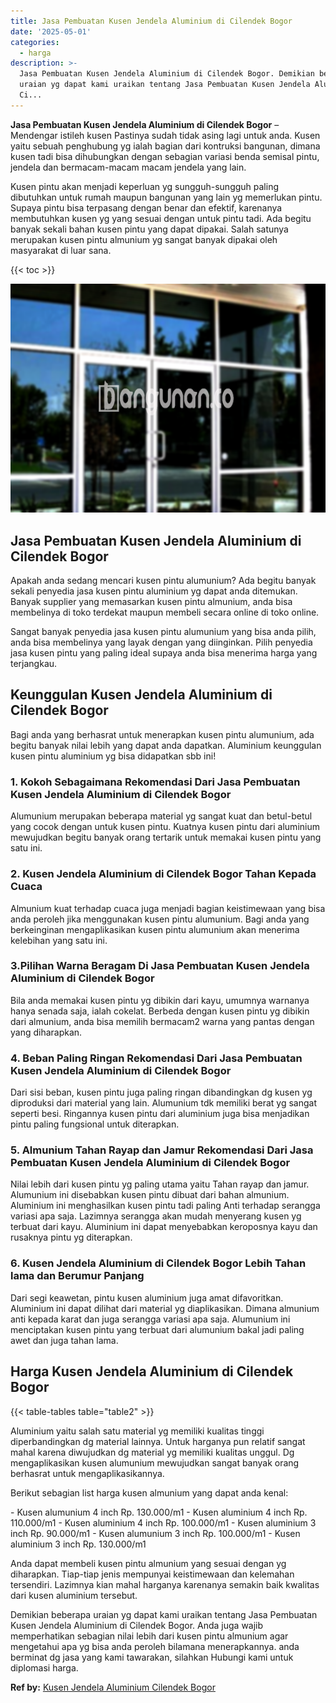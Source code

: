 ```yaml
---
title: Jasa Pembuatan Kusen Jendela Aluminium di Cilendek Bogor
date: '2025-05-01'
categories:
  - harga
description: >-
  Jasa Pembuatan Kusen Jendela Aluminium di Cilendek Bogor. Demikian beberapa
  uraian yg dapat kami uraikan tentang Jasa Pembuatan Kusen Jendela Aluminium di
  Ci...
---
```


**Jasa Pembuatan Kusen Jendela Aluminium di Cilendek Bogor** – Mendengar istileh kusen Pastinya sudah tidak asing lagi untuk anda. Kusen yaitu sebuah penghubung yg ialah bagian dari kontruksi bangunan, dimana kusen tadi bisa dihubungkan dengan sebagian variasi benda semisal pintu, jendela dan bermacam-macam macam jendela yang lain.

Kusen pintu akan menjadi keperluan yg sungguh-sungguh paling dibutuhkan untuk rumah maupun bangunan yang lain yg memerlukan pintu. Supaya pintu bisa terpasang dengan benar dan efektif, karenanya membutuhkan kusen yg yang sesuai dengan untuk pintu tadi. Ada begitu banyak sekali bahan kusen pintu yang dapat dipakai. Salah satunya merupakan kusen pintu almunium yg sangat banyak dipakai oleh masyarakat di luar sana.

{{< toc >}}

![Jasa Pembuatan Kusen Jendela Aluminium di Cilendek Bogor](/images/harga-kusen-jendela-alumunium-15.png)

## Jasa Pembuatan Kusen Jendela Aluminium di Cilendek Bogor

Apakah anda sedang mencari kusen pintu alumunium? Ada begitu banyak sekali penyedia jasa kusen pintu aluminium yg dapat anda ditemukan. Banyak supplier yang memasarkan kusen pintu almunium, anda bisa membelinya di toko terdekat maupun membeli secara online di toko online.

Sangat banyak penyedia jasa kusen pintu alumunium yang bisa anda pilih, anda bisa membelinya yang layak dengan yang diinginkan. Pilih penyedia jasa kusen pintu yang paling ideal supaya anda bisa menerima harga yang terjangkau.

## Keunggulan Kusen Jendela Aluminium di Cilendek Bogor

Bagi anda yang berhasrat untuk menerapkan kusen pintu alumunium, ada begitu banyak nilai lebih yang dapat anda dapatkan. Aluminium keunggulan kusen pintu aluminium yg bisa didapatkan sbb ini!

### 1\. Kokoh Sebagaimana Rekomendasi Dari Jasa Pembuatan Kusen Jendela Aluminium di Cilendek Bogor

Alumunium merupakan beberapa material yg sangat kuat dan betul-betul yang cocok dengan untuk kusen pintu. Kuatnya kusen pintu dari aluminium mewujudkan begitu banyak orang tertarik untuk memakai kusen pintu yang satu ini.

### 2\. Kusen Jendela Aluminium di Cilendek Bogor Tahan Kepada Cuaca

Almunium kuat terhadap cuaca juga menjadi bagian keistimewaan yang bisa anda peroleh jika menggunakan kusen pintu alumunium. Bagi anda yang berkeinginan mengaplikasikan kusen pintu alumunium akan menerima kelebihan yang satu ini.

### 3.Pilihan Warna Beragam Di Jasa Pembuatan Kusen Jendela Aluminium di Cilendek Bogor

Bila anda memakai kusen pintu yg dibikin dari kayu, umumnya warnanya hanya senada saja, ialah cokelat. Berbeda dengan kusen pintu yg dibikin dari almunium, anda bisa memilih bermacam2 warna yang pantas dengan yang diharapkan.

### 4\. Beban Paling Ringan Rekomendasi Dari Jasa Pembuatan Kusen Jendela Aluminium di Cilendek Bogor

Dari sisi beban, kusen pintu juga paling ringan dibandingkan dg kusen yg diproduksi dari material yang lain. Alumunium tdk memiliki berat yg sangat seperti besi. Ringannya kusen pintu dari aluminium juga bisa menjadikan pintu paling fungsional untuk diterapkan.

### 5\. Almunium Tahan Rayap dan Jamur Rekomendasi Dari Jasa Pembuatan Kusen Jendela Aluminium di Cilendek Bogor

Nilai lebih dari kusen pintu yg paling utama yaitu Tahan rayap dan jamur. Alumunium ini disebabkan kusen pintu dibuat dari bahan almunium. Aluminium ini menghasilkan kusen pintu tadi paling Anti terhadap serangga variasi apa saja. Lazimnya serangga akan mudah menyerang kusen yg terbuat dari kayu. Aluminium ini dapat menyebabkan keroposnya kayu dan rusaknya pintu yg diterapkan.

### 6\. Kusen Jendela Aluminium di Cilendek Bogor Lebih Tahan lama dan Berumur Panjang

Dari segi keawetan, pintu kusen aluminium juga amat difavoritkan. Aluminium ini dapat dilihat dari material yg diaplikasikan. Dimana almunium anti kepada karat dan juga serangga variasi apa saja. Alumunium ini menciptakan kusen pintu yang terbuat dari alumunium bakal jadi paling awet dan juga tahan lama.

## Harga Kusen Jendela Aluminium di Cilendek Bogor

{{< table-tables table="table2" >}}

Aluminium yaitu salah satu material yg memiliki kualitas tinggi diperbandingkan dg material lainnya. Untuk harganya pun relatif sangat mahal karena diwujudkan dg material yg memiliki kualitas unggul. Dg mengaplikasikan kusen alumunium mewujudkan sangat banyak orang berhasrat untuk mengaplikasikannya.

Berikut sebagian list harga kusen almunium yang dapat anda kenal:

\- Kusen alumunium 4 inch Rp. 130.000/m1 - Kusen aluminium 4 inch Rp. 110.000/m1 - Kusen aluminium 4 inch Rp. 100.000/m1 - Kusen aluminium 3 inch Rp. 90.000/m1 - Kusen alumunium 3 inch Rp. 100.000/m1 - Kusen aluminium 3 inch Rp. 130.000/m1

Anda dapat membeli kusen pintu almunium yang sesuai dengan yg diharapkan. Tiap-tiap jenis mempunyai keistimewaan dan kelemahan tersendiri. Lazimnya kian mahal harganya karenanya semakin baik kwalitas dari kusen aluminium tersebut.

Demikian beberapa uraian yg dapat kami uraikan tentang Jasa Pembuatan Kusen Jendela Aluminium di Cilendek Bogor. Anda juga wajib memperhatikan sebagian nilai lebih dari kusen pintu almunium agar mengetahui apa yg bisa anda peroleh bilamana menerapkannya. anda berminat dg jasa yang kami tawarakan, silahkan Hubungi kami untuk diplomasi harga.

**Ref by:** [Kusen Jendela Aluminium Cilendek Bogor](https://id.wikipedia.org/wiki/Kusen)
